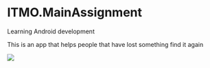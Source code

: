 # ITMO.MainAssignment
Learning Android development

This is an app that helps people that have lost something find it again

![](https://github.com/MariaInCyberspace/ITMO.MainAssignment/blob/master/LostFoundApp%202.gif)
